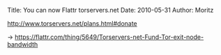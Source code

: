 Title: You can now Flattr torservers.net
Date: 2010-05-31 
Author: Moritz

<http://www.torservers.net/plans.html#donate>

-> <https://flattr.com/thing/5649/Torservers-net-Fund-Tor-exit-node-bandwidth>
